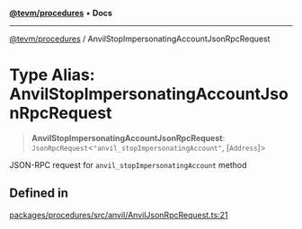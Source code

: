 [**@tevm/procedures**](../README.md) • **Docs**

***

[@tevm/procedures](../globals.md) / AnvilStopImpersonatingAccountJsonRpcRequest

# Type Alias: AnvilStopImpersonatingAccountJsonRpcRequest

> **AnvilStopImpersonatingAccountJsonRpcRequest**: `JsonRpcRequest`\<`"anvil_stopImpersonatingAccount"`, [`Address`]\>

JSON-RPC request for `anvil_stopImpersonatingAccount` method

## Defined in

[packages/procedures/src/anvil/AnvilJsonRpcRequest.ts:21](https://github.com/qbzzt/tevm-monorepo/blob/main/packages/procedures/src/anvil/AnvilJsonRpcRequest.ts#L21)
